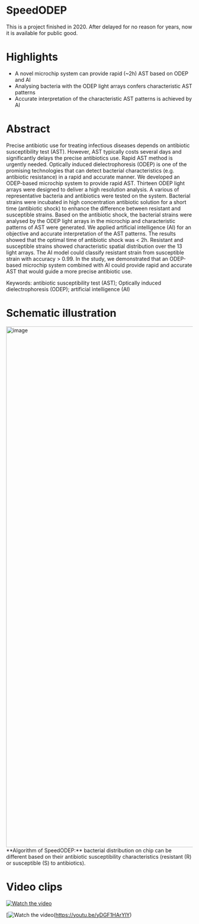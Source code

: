 # SpeedODEP
This is a project finished in 2020. After delayed for no reason for years, now it is available for public good.

# Highlights
- A novel microchip system can provide rapid (~2h) AST based on ODEP and AI
- Analysing bacteria with the ODEP light arrays confers characteristic AST patterns
- Accurate interpretation of the characteristic AST patterns is achieved by AI

# Abstract
Precise antibiotic use for treating infectious diseases depends on antibiotic susceptibility test (AST). However, AST typically costs several days and significantly delays the precise antibiotics use. Rapid AST method is urgently needed. Optically induced dielectrophoresis (ODEP) is one of the promising technologies that can detect bacterial characteristics (e.g. antibiotic resistance) in a rapid and accurate manner. We developed an ODEP-based microchip system to provide rapid AST. Thirteen ODEP light arrays were designed to deliver a high resolution analysis. A various of representative bacteria and antibiotics were tested on the system. Bacterial strains were incubated in high concentration antibiotic solution for a short time (antibiotic shock) to enhance the difference between resistant and susceptible strains. Based on the antibiotic shock, the bacterial strains were analysed by the ODEP light arrays in the microchip and characteristic patterns of AST were generated. We applied artificial intelligence (AI) for an objective and accurate interpretation of the AST patterns. The results showed that the optimal time of antibiotic shock was < 2h. Resistant and susceptible strains showed characteristic spatial distribution over the 13 light arrays. The AI model could classify resistant strain from susceptible strain with accuracy > 0.99. In the study, we demonstrated that an ODEP-based microchip system combined with AI could provide rapid and accurate AST that would guide a more precise antibiotic use.

Keywords: antibiotic susceptibility test (AST); Optically induced dielectrophoresis (ODEP); artificial intelligence (AI)

# Schematic illustration
<img width="1405" alt="image" src="https://user-images.githubusercontent.com/39755203/235333221-35309479-02a6-4d96-a3d6-6f3b9d489fe2.png">
**Algorithm of SpeedODEP:** bacterial distribution on chip can be different based on their antibiotic susceptibility characteristics (resistant (R) or susceptible (S) to antibiotics).

# Video clips
[![Watch the video](https://img.youtube.com/vi/k0gWXdLWl2g/maxresdefault.jpg)](https://youtu.be/k0gWXdLWl2g)

[![Watch the video](<img width="1272" alt="image" src="https://user-images.githubusercontent.com/39755203/235333477-a73f1459-aba3-4192-a680-8ace0b873357.png">)(https://youtu.be/yDGF1HArYlY)
